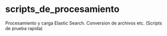 # scripts_de_procesamiento
Procesamiento y carga Elastic Search. Conversion de archivos etc. (Scripts de prueba rapida)
